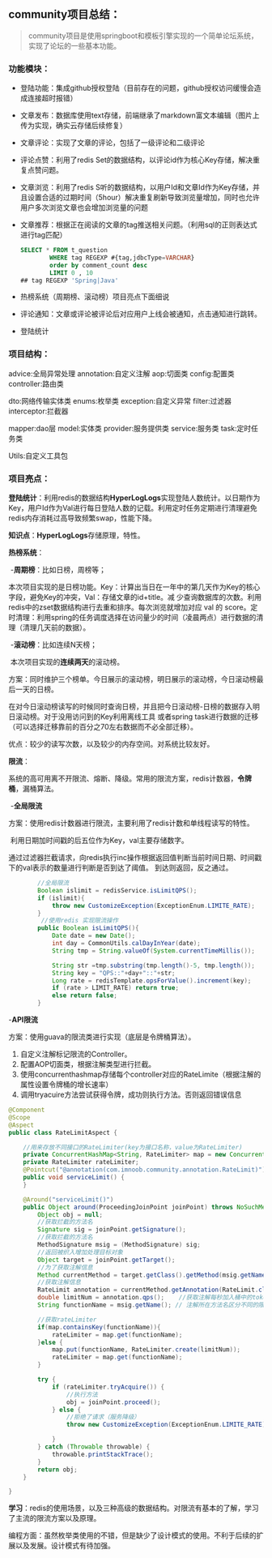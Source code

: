 ## community项目总结：

> community项目是使用springboot和模板引擎实现的一个简单论坛系统，实现了论坛的一些基本功能。

### 功能模块：

- 登陆功能：集成github授权登陆（目前存在的问题，github授权访问缓慢会造成连接超时报错）

- 文章发布：数据库使用text存储，前端继承了markdown富文本编辑（图片上传为实现，确实云存储后续修复）

- 文章评论：实现了文章的评论，包括了一级评论和二级评论

- 评论点赞：利用了redis Set的数据结构，以评论id作为核心Key存储，解决重复点赞问题。

- 文章浏览：利用了redis S听的数据结构，以用户Id和文章Id作为Key存储，并且设置合适的过期时间（5hour）解决重复刷新导致浏览量增加，同时也允许用户多次浏览文章也会增加浏览量的问题

- 文章推荐：根据正在阅读的文章的tag推送相关问题。（利用sql的正则表达式进行tag匹配）

  ```sql
  SELECT * FROM t_question
          WHERE tag REGEXP #{tag,jdbcType=VARCHAR}
          order by comment_count desc
          LIMIT 0 , 10
  ## tag REGEXP 'Spring|Java'
  ```

- 热榜系统（周期榜、滚动榜）项目亮点下面细说

- 评论通知：文章或评论被评论后对应用户上线会被通知，点击通知进行跳转。

- 登陆统计



### 项目结构：

advice:全局异常处理     annotation:自定义注解      aop:切面类                       config:配置类     controller:路由类

dto:网络传输实体类	  enums:枚举类                     exception:自定义异常     filter:过滤器        interceptor:拦截器

mapper:dao层              model:实体类                      provider:服务提供类       service:服务类     task:定时任务类

Utils:自定义工具包





### 项目亮点：

**登陆统计**：利用redis的数据结构**HyperLogLogs**实现登陆人数统计。以日期作为Key，用户Id作为Val进行每日登陆人数的记载。利用定时任务定期进行清理避免redis内存消耗过高导致频繁swap，性能下降。

**知识点**：**HyperLogLogs**存储原理，特性。

**热榜系统**：

​	-**周期榜**：比如日榜，周榜等；

​	本次项目实现的是日榜功能。Key：计算出当日在一年中的第几天作为Key的核心字段，避免Key的冲突，Val：存储文章的id+title。减    少查询数据库的次数。利用redis中的zset数据结构进行去重和排序。每次浏览就增加对应 val 的 score。定时清理：利用spring的任务调度选择在访问量少的时间（凌晨两点）进行数据的清理（清理几天前的数据）。

​    -**滚动榜**：比如连续N天榜；

​	本次项目实现的**连续两天**的滚动榜。

​	方案：同时维护三个榜单。今日展示的滚动榜，明日展示的滚动榜，今日滚动榜最后一天的日榜。

​				在对今日滚动榜读写的时候同时查询日榜，并且把今日滚动榜-日榜的数据存入明日滚动榜。对于没用访问到的Key利用离线工具				或者spring task进行数据的迁移（可以选择迁移靠前的百分之70左右数据而不必全部迁移）。

优点：较少的读写次数，以及较少的内存空间。对系统比较友好。

**限流**：

​	系统的高可用离不开限流、熔断、降级。常用的限流方案，redis计数器，**令牌桶**，漏桶算法。

​	-**全局限流**

​	方案：使用redis计数器进行限流，主要利用了redis计数和单线程读写的特性。

​				利用日期加时间戳的后五位作为Key，val主要存储数字。

​				通过过滤器拦截请求，向redis执行inc操作根据返回值判断当前时间日期、时间戳下的val表示的数量进行判断是否到达了阈值。				到达则返回，反之通过。

```java
  		//全局限流
        Boolean islimit = redisService.isLimitQPS();
        if (islimit){
            throw new CustomizeException(ExceptionEnum.LIMITE_RATE);
        }
         //使用redis 实现限流操作
        public Boolean isLimitQPS(){
            Date date = new Date();
            int day = CommonUtils.calDayInYear(date);
            String tmp = String.valueOf(System.currentTimeMillis());

            String str =tmp.substring(tmp.length()-5, tmp.length());
            String key = "QPS::"+day+"::"+str;
            Long rate = redisTemplate.opsForValue().increment(key);
            if (rate > LIMIT_RATE) return true;
            else return false;
        }
```

-**API限流**

方案：使用guava的限流类进行实现（底层是令牌桶算法）。

1. 自定义注解标记限流的Controller。
2. 配置AOP切面类，根据注解类型进行拦截。
3. 使用concurrenthashmap存储每个controller对应的RateLimite（根据注解的属性设置令牌桶的增长速率）
4. 调用tryacuire方法尝试获得令牌，成功则执行方法。否则返回错误信息

```java
@Component
@Scope
@Aspect
public class RateLimitAspect {

    //用来存放不同接口的RateLimiter(key为接口名称，value为RateLimiter)
    private ConcurrentHashMap<String, RateLimiter> map = new ConcurrentHashMap<>();
    private RateLimiter rateLimiter;
    @Pointcut("@annotation(com.imnoob.community.annotation.RateLimit)")
    public void serviceLimit() {
    }

    @Around("serviceLimit()")
    public Object around(ProceedingJoinPoint joinPoint) throws NoSuchMethodException {
        Object obj = null;
        //获取拦截的方法名
        Signature sig = joinPoint.getSignature();
        //获取拦截的方法名
        MethodSignature msig = (MethodSignature) sig;
        //返回被织入增加处理目标对象
        Object target = joinPoint.getTarget();
        //为了获取注解信息
        Method currentMethod = target.getClass().getMethod(msig.getName(), msig.getParameterTypes());
        //获取注解信息
        RateLimit annotation = currentMethod.getAnnotation(RateLimit.class);
        double limitNum = annotation.qps();    //获取注解每秒加入桶中的token
        String functionName = msig.getName(); // 注解所在方法名区分不同的限流策略

        //获取rateLimiter
        if(map.containsKey(functionName)){
            rateLimiter = map.get(functionName);
        }else {
            map.put(functionName, RateLimiter.create(limitNum));
            rateLimiter = map.get(functionName);
        }

        try {
            if (rateLimiter.tryAcquire()) {
                //执行方法
                obj = joinPoint.proceed();
            } else {
                //拒绝了请求（服务降级）
                throw new CustomizeException(ExceptionEnum.LIMITE_RATE);

            }
        } catch (Throwable throwable) {
            throwable.printStackTrace();
        }
        return obj;
    }

}
```





**学习**：redis的使用场景，以及三种高级的数据结构。对限流有基本的了解，学习了主流的限流方案以及原理。

编程方面：虽然枚举类使用的不错，但是缺少了设计模式的使用。不利于后续的扩展以及发展。设计模式有待加强。

